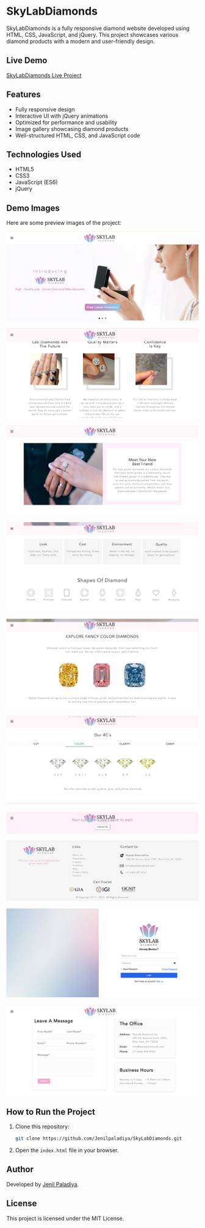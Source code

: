 # SkyLabDiamonds

SkyLabDiamonds is a fully responsive diamond website developed using HTML, CSS, JavaScript, and jQuery. This project showcases various diamond products with a modern and user-friendly design.

## Live Demo
[SkyLabDiamonds Live Project](https://raw.githack.com/Jenilpaladiya/SkyLabDiamonds/refs/heads/main/Home.html)

## Features
- Fully responsive design
- Interactive UI with jQuery animations
- Optimized for performance and usability
- Image gallery showcasing diamond products
- Well-structured HTML, CSS, and JavaScript code

## Technologies Used
- HTML5
- CSS3
- JavaScript (ES6)
- jQuery

## Demo Images
Here are some preview images of the project:

![Demo Image 1](skylabdiamonds/1.jpg)  
&nbsp;  
![Demo Image 2](skylabdiamonds/2.jpg)  
&nbsp;  
![Demo Image 3](skylabdiamonds/3.jpg)  
&nbsp;  
![Demo Image 4](skylabdiamonds/4.jpg)  
&nbsp;  
![Demo Image 5](skylabdiamonds/5.jpg)  
&nbsp;  
![Demo Image 6](skylabdiamonds/6.jpg)  
&nbsp;  
![Demo Image 7](skylabdiamonds/7.jpg)  
&nbsp;  
![Demo Image 8](skylabdiamonds/8.jpg)  
&nbsp;  
![Demo Image 9](skylabdiamonds/9.jpg)  

## How to Run the Project
1. Clone this repository:
   ```sh
   git clone https://github.com/Jenilpaladiya/SkyLabDiamonds.git
   ```
2. Open the `index.html` file in your browser.

## Author
Developed by [Jenil Paladiya](https://github.com/Jenilpaladiya).

## License
This project is licensed under the MIT License.
